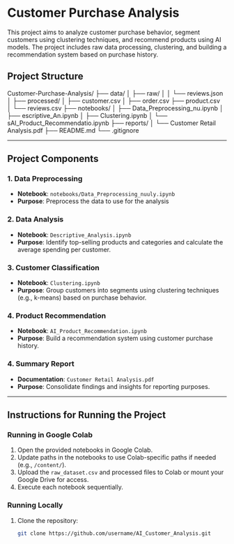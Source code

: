 # Customer Purchase Analysis
This project aims to analyze customer purchase behavior, segment customers using clustering techniques, and recommend products using AI models. The project includes raw data processing, clustering, and building a recommendation system based on purchase history.

## Project Structure

Customer-Purchase-Analysis/
├── data/
│   ├── raw/
│   │   └── reviews.json
│   ├── processed/
│       ├── customer.csv
│       ├── order.csv
        ├── product.csv   
│       └── reviews.csv
├── notebooks/
│   ├── Data_Preprocessing_nu.ipynb
│   ├── escriptive_An.ipynb
│   ├── Clustering.ipynb
│   └── sAI_Product_Recommendatio.ipynb
├── reports/
│   └── Customer Retail Analysis.pdf
├── README.md
└── .gitignore


---

## Project Components
### 1. Data Preprocessing
- **Notebook**: `notebooks/Data_Preprocessing_nuuly.ipynb`
- **Purpose**: Preprocess the data to use for the analysis

### 2. Data Analysis
- **Notebook**: `Descriptive_Analysis.ipynb`
- **Purpose**: Identify top-selling products and categories and calculate the average spending per customer.

### 3. Customer Classification
- **Notebook**: `Clustering.ipynb`
- **Purpose**: Group customers into segments using clustering techniques (e.g., k-means) based on purchase behavior.

### 4. Product Recommendation
- **Notebook**: `AI_Product_Recommendation.ipynb`
- **Purpose**: Build a recommendation system using customer purchase history.

### 4. Summary Report
- **Documentation**: `Customer Retail Analysis.pdf`
- **Purpose**: Consolidate findings and insights for reporting purposes.

---

## Instructions for Running the Project

### Running in Google Colab
1. Open the provided notebooks in Google Colab.
2. Update paths in the notebooks to use Colab-specific paths if needed (e.g., `/content/`).
3. Upload the `raw_dataset.csv` and processed files to Colab or mount your Google Drive for access.
4. Execute each notebook sequentially.

### Running Locally
1. Clone the repository:
   ```bash
   git clone https://github.com/username/AI_Customer_Analysis.git
